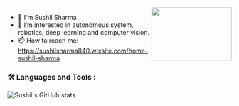   <img src = "https://user-images.githubusercontent.com/70905483/162198364-44ec2171-de3d-4aa7-be9b-cb7409f8e318.gif" align="right" height="120" width="180">
  
  
- 👋 I'm Sushil Sharma                                                                      
- 🔭 I’m interested in autonomous system, robotics, deep learning and computer vision.
- 📫 How to reach me: https://sushilsharma840.wixsite.com/home-sushil-sharma


### :hammer_and_wrench: Languages and Tools :



![Sushil's GitHub stats](https://github-readme-stats.vercel.app/api?username=sharmasushil&show_icons=true&theme=dark&hide=contribs,prs)


